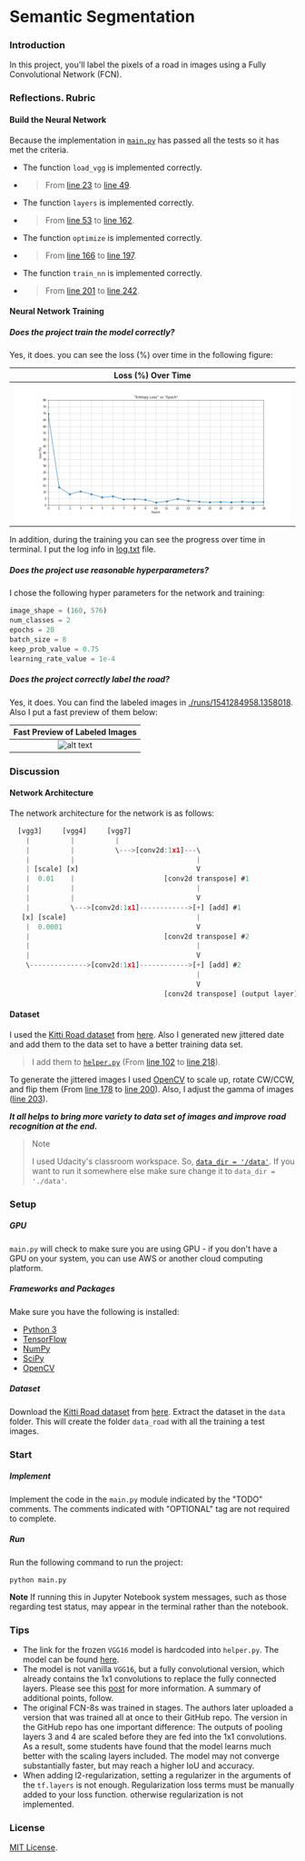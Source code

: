 # Semantic Segmentation
### Introduction
In this project, you'll label the pixels of a road in images using a Fully Convolutional Network (FCN).



[//]: # "Image References"

[image1]: ./images/loss.png "Loss (%) over time"
[image2]: ./images/result.gif "Fast Preview of Labeled Images"



### Reflections. Rubric

#### Build the Neural Network

Because the implementation in [`main.py`](https://github.com/mhBahrami/CarND-Semantic-Segmentation/blob/master/main.py) has passed all the tests so it has met the criteria.

- The function `load_vgg` is implemented correctly.

- > From [line 23](https://github.com/mhBahrami/CarND-Semantic-Segmentation/blob/master/main.py#L23) to [line 49](https://github.com/mhBahrami/CarND-Semantic-Segmentation/blob/master/main.py#L49). 

- The function `layers` is implemented correctly.

- > From [line 53](https://github.com/mhBahrami/CarND-Semantic-Segmentation/blob/master/main.py#L53) to [line 162](https://github.com/mhBahrami/CarND-Semantic-Segmentation/blob/master/main.py#L162). 

- The function `optimize` is implemented correctly.

- > From [line 166](https://github.com/mhBahrami/CarND-Semantic-Segmentation/blob/master/main.py#L166) to [line 197](https://github.com/mhBahrami/CarND-Semantic-Segmentation/blob/master/main.py#L197). 

- The function `train_nn` is implemented correctly.

- > From [line 201](https://github.com/mhBahrami/CarND-Semantic-Segmentation/blob/master/main.py#L201) to [line 242](https://github.com/mhBahrami/CarND-Semantic-Segmentation/blob/master/main.py#L242). 

#### Neural Network Training

##### Does the project train the model correctly?

Yes, it does. you can see the loss (%) over time in the following figure:

| Loss (%) Over Time  |
| :-----------------: |
| ![alt text][image1] |

In addition, during the training you can see the progress over time in terminal. I put the log info in [log.txt](https://github.com/mhBahrami/CarND-Semantic-Segmentation/blob/master/log.txt) file.

##### Does the project use reasonable hyperparameters?

I chose the following hyper parameters for the network and training:

```python
image_shape = (160, 576)
num_classes = 2
epochs = 20
batch_size = 8
keep_prob_value = 0.75
learning_rate_value = 1e-4
```

##### Does the project correctly label the road?

Yes, it does. You can find the labeled images in [./runs/1541284958.1358018](https://github.com/mhBahrami/CarND-Semantic-Segmentation/tree/master/runs/1541284958.1358018). Also I put a fast preview of them below:

| Fast Preview of Labeled Images |
| :----------------------------: |
|      ![alt text][image2]       |

### Discussion 

#### Network Architecture

The network architecture for the network is as follows:

```javascript
  [vgg3]     [vgg4]     [vgg7]
    |          |          |
    |          |          \--->[conv2d:1x1]---\
    |          |                              |
    | [scale] [x]                             V
    |  0.01    |                      [conv2d transpose] #1
    |          |                              |
    |          |                              V
    |          \--->[conv2d:1x1]------------>[+] [add] #1
   [x] [scale]                                |
    |  0.0001                                 V
    |                                 [conv2d transpose] #2
    |                                         |
    |                                         V
    \-------------->[conv2d:1x1]------------>[+] [add] #2
                                              |
                                              V
                                      [conv2d transpose] (output layer)
```

#### Dataset

I used the [Kitti Road dataset](http://www.cvlibs.net/datasets/kitti/eval_road.php) from [here](http://www.cvlibs.net/download.php?file=data_road.zip). Also I generated new jittered date and add them to the data set to have a better training data set. 

> I add them to [`helper.py`](https://github.com/mhBahrami/CarND-Semantic-Segmentation/blob/master/helper.py) (From [line 102](https://github.com/mhBahrami/CarND-Semantic-Segmentation/blob/master/helper.py#L102) to [line 218](https://github.com/mhBahrami/CarND-Semantic-Segmentation/blob/master/helper.py#L218)).

To generate the jittered images I used [OpenCV](https://opencv-python-tutroals.readthedocs.io/en/latest/py_tutorials/py_setup/py_table_of_contents_setup/py_table_of_contents_setup.html#py-table-of-content-setup) to scale up, rotate CW/CCW, and flip them (From [line 178](https://github.com/mhBahrami/CarND-Semantic-Segmentation/blob/master/helper.py#L178) to [line 200](https://github.com/mhBahrami/CarND-Semantic-Segmentation/blob/master/helper.py#L200)). Also, I adjust the gamma of images ([line 203](https://github.com/mhBahrami/CarND-Semantic-Segmentation/blob/master/helper.py#L203)).

***It all helps to bring more variety to data set of images and improve road recognition at the end.***

> Note
>
> I used Udacity's classroom workspace. So, [`data_dir = '/data'`](https://github.com/mhBahrami/CarND-Semantic-Segmentation/blob/master/main.py#L250). If you want to run it somewhere else make sure change it to `data_dir = './data'`.

### Setup

##### GPU
`main.py` will check to make sure you are using GPU - if you don't have a GPU on your system, you can use AWS or another cloud computing platform.
##### Frameworks and Packages
Make sure you have the following is installed:
 - [Python 3](https://www.python.org/)
 - [TensorFlow](https://www.tensorflow.org/)
 - [NumPy](http://www.numpy.org/)
 - [SciPy](https://www.scipy.org/)
 - [OpenCV](https://opencv-python-tutroals.readthedocs.io/en/latest/py_tutorials/py_setup/py_table_of_contents_setup/py_table_of_contents_setup.html#py-table-of-content-setup)
##### Dataset
Download the [Kitti Road dataset](http://www.cvlibs.net/datasets/kitti/eval_road.php) from [here](http://www.cvlibs.net/download.php?file=data_road.zip).  Extract the dataset in the `data` folder.  This will create the folder `data_road` with all the training a test images.

### Start
##### Implement
Implement the code in the `main.py` module indicated by the "TODO" comments.
The comments indicated with "OPTIONAL" tag are not required to complete.

##### Run
Run the following command to run the project:
```
python main.py
```
**Note** If running this in Jupyter Notebook system messages, such as those regarding test status, may appear in the terminal rather than the notebook.

 ### Tips
- The link for the frozen `VGG16` model is hardcoded into `helper.py`.  The model can be found [here](https://s3-us-west-1.amazonaws.com/udacity-selfdrivingcar/vgg.zip).
- The model is not vanilla `VGG16`, but a fully convolutional version, which already contains the 1x1 convolutions to replace the fully connected layers. Please see this [post](https://s3-us-west-1.amazonaws.com/udacity-selfdrivingcar/forum_archive/Semantic_Segmentation_advice.pdf) for more information.  A summary of additional points, follow. 
- The original FCN-8s was trained in stages. The authors later uploaded a version that was trained all at once to their GitHub repo.  The version in the GitHub repo has one important difference: The outputs of pooling layers 3 and 4 are scaled before they are fed into the 1x1 convolutions.  As a result, some students have found that the model learns much better with the scaling layers included. The model may not converge substantially faster, but may reach a higher IoU and accuracy. 
- When adding l2-regularization, setting a regularizer in the arguments of the `tf.layers` is not enough. Regularization loss terms must be manually added to your loss function. otherwise regularization is not implemented.

### License
[MIT License](https://github.com/mhBahrami/CarND-Semantic-Segmentation/blob/master/LICENSE).